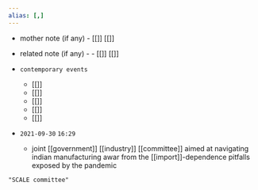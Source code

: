 ```yaml
---
alias: [,]
---
```

- mother note (if any)
		- [[]] [[]]
- related note (if any) -
		- [[]] [[]]
- `contemporary events`
	- [[]]
	- [[]]
	- [[]]
	- [[]]
	- [[]]

- `2021-09-30`  `16:29`
	- joint [[government]] [[industry]] [[committee]] aimed at navigating indian manufacturing awar from the [[import]]-dependence pitfalls exposed by the pandemic

```query
"SCALE committee"
```